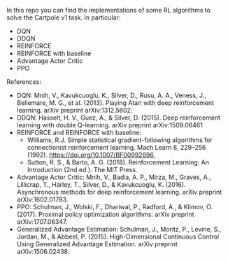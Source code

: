 In this repo you can find the implementations of some RL algorithms to solve the Cartpole v1 task.
In particular:
- DQN
- DDQN
- REINFORCE
- REINFORCE with baseline
- Advantage Actor Critic
- PPO

References:
- DQN: Mnih, V., Kavukcuoglu, K., Silver, D., Rusu, A. A., Veness, J., Bellemare, M. G., et al. (2013). Playing Atari with deep reinforcement learning. arXiv preprint arXiv:1312.5602.
- DDQN: Hasselt, H. V., Guez, A., & Silver, D. (2015). Deep reinforcement learning with double Q-learning. arXiv preprint arXiv:1509.06461
- REINFORCE and REINFORCE with baseline:
   - Williams, R.J. Simple statistical gradient-following algorithms for connectionist reinforcement learning. Mach Learn 8, 229–256 (1992). https://doi.org/10.1007/BF00992696,
   - Sutton, R. S., & Barto, A. G. (2018). Reinforcement Learning: An Introduction (2nd ed.). The MIT Press.
- Advantage Actor Critic: Mnih, V., Badia, A. P., Mirza, M., Graves, A., Lillicrap, T., Harley, T., Silver, D., & Kavukcuoglu, K. (2016). Asynchronous methods for deep reinforcement learning. arXiv preprint arXiv:1602.01783.
- PPO: Schulman, J., Wolski, F., Dhariwal, P., Radford, A., & Klimov, O. (2017). Proximal policy optimization algorithms. arXiv preprint arXiv:1707.06347.
- Generalized Advantage Estimation: Schulman, J., Moritz, P., Levine, S., Jordan, M., & Abbeel, P. (2015). High-Dimensional Continuous Control Using Generalized Advantage Estimation. arXiv preprint arXiv:1506.02438.​
